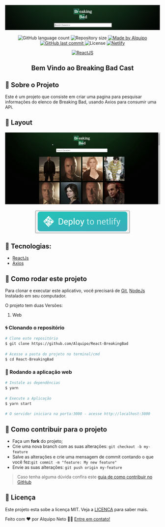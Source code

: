 <img alt="GoStack" src=".github/breakingBad-banner.png" />

<p align="center">

<img alt="GitHub language count" src="https://img.shields.io/github/languages/count/Alquipo/React-BreakingBad">

<img alt="Repository size" src="https://img.shields.io/github/repo-size/Alquipo/React-BreakingBad">

<a href="https://www.linkedin.com/in/alquiponeto/">
    <img alt="Made by Alquipo" src="https://img.shields.io/badge/made%20by-AlquipoNeto-blue">
</a>

<a href="https://github.com/Alquipo/React-BreakingBad/commits/master">
    <img alt="GitHub last commit" src="https://img.shields.io/github/last-commit/Alquipo/React-BreakingBad?color=blue">
</a>

<img alt="License" src="https://img.shields.io/badge/license-MIT-brightgreen?color=blue">

<a href="https://app.netlify.com/sites/alquipo-discord-clone/deploys">
    <img alt="Netlify" src="https://api.netlify.com/api/v1/badges/9d272332-9a77-4519-80d0-b9b1f9951e3b/deploy-status">
</a>
</p>



<p align="center">

<a href="https://reactjs.org/">
  <img alt="ReactJS" src="https://img.shields.io/static/v1?color=blue&label=React&message=JS&?style=plastic&logo=React">
</a>

</p>
<h2 align="center">
  Bem Vindo ao Breaking Bad Cast
</h2>

## 🚀 Sobre o Projeto

Este é um projeto que consiste em criar uma pagina para pesquisar informações do elenco de Breaking Bad, usando Axios para consumir uma APi.

## 🎨 Layout

<h4 align="center">
  <img alt="Layout" title="Layout" src=".github/layout.gif"/>
</h4>

<div align="center">

<button><a target="_blank" href="https://alquipo-breackingbadcast.netlify.app"><img alt="netlify" src=".github/netlify.svg" ></img></a></button>

</div>

## 🔨 Tecnologias:

- [ReactJs][reactjs]
- [Axios][axios]

## 🚀 Como rodar este projeto

Para clonar e executar este aplicativo, você precisará de [Git](https://git-scm.com), [NodeJs][nodejs] Instalado em seu computador.

O projeto tem duas Versões:

<!-- 1. Mobile ([Link do Repositório]) -->

1. Web

### 🌀 Clonando o repositório

```bash
# Clone este repositório
$ git clone https://github.com/Alquipo/React-BreakingBad

# Acesse a pasta do projeto no terminal/cmd
$ cd React-BreakingBad
```

### 🧭 Rodando a aplicação web

```bash
# Instale as dependências
$ yarn

# Execute a Aplicação
$ yarn start

# O servidor iniciara na porta:3000 - acesse http://localhost:3000
```

## 🤔 Como contribuir para o projeto

- Faça um **fork** do projeto;
- Crie uma nova branch com as suas alterações: `git checkout -b my-feature`
- Salve as alterações e crie uma mensagem de commit contando o que você fez:`git commit -m "feature: My new feature"`
- Envie as suas alterações: `git push origin my-feature`

> Caso tenha alguma dúvida confira este [guia de como contribuir no GitHub](https://github.com/firstcontributions/first-contributions)

## 📝 Licença

Este projeto esta sobe a licença MIT. Veja a [LICENÇA][license] para saber mais.

Feito com ❤️ por Alquipo Neto 👋🏽 [Entre em contato!](https://www.linkedin.com/in/alquiponeto/)

[nodejs]: https://nodejs.org/
[express]: https://expressjs.com/
[uuidv4]: https://www.npmjs.com/package/uuidv4
[nodemon]: https://www.npmjs.com/package/nodemon
[rs]: https://rocketseat.com.br
[license]: https://opensource.org/licenses/MIT
[postgres]: https://www.postgresql.org/
[multer]: https://www.npmjs.com/package/multer
[reactjs]: https://reactjs.org/
[axios]: https://www.npmjs.com/package/axios
[babel]: https://babeljs.io/
[webpack]: https://webpack.js.org/
[rs]: https://rocketseat.com.br
[license]: https://opensource.org/licenses/MIT
[typescript]: https://www.typescriptlang.org/
